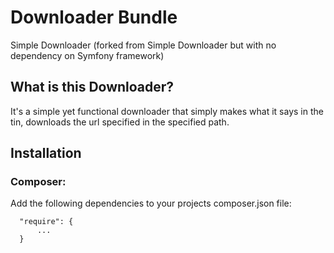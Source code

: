 Downloader Bundle
================

Simple Downloader
(forked from Simple Downloader but with no dependency on Symfony framework)

What is this Downloader?
------------------------
It's a simple yet functional downloader that simply makes what it says in the tin, downloads the url
specified in the specified path.

Installation
------------
### Composer:

Add the following dependencies to your projects composer.json file:
      
      "require": {
          ...
      }
      
      
      
      
      
    
